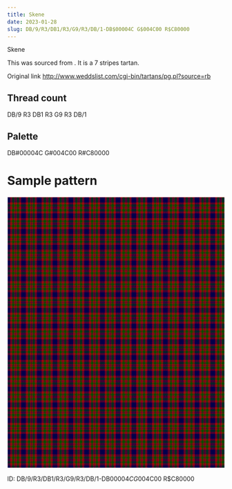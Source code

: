```yaml
---
title: Skene
date: 2023-01-28
slug: DB/9/R3/DB1/R3/G9/R3/DB/1-DB$00004C G$004C00 R$C80000
---
```

Skene

This was sourced from <no value>.  It is a 7 stripes tartan.

Original link http://www.weddslist.com/cgi-bin/tartans/pg.pl?source=rb

## Thread count
DB/9 R3 DB1 R3 G9 R3 DB/1

## Palette
DB#00004C G#004C00 R#C80000

# Sample pattern

![Tartan detail](tartan.png "DB/9 R3 DB1 R3 G9 R3 DB/1 tartan")

ID: DB/9/R3/DB1/R3/G9/R3/DB/1-DB$00004C G$004C00 R$C80000